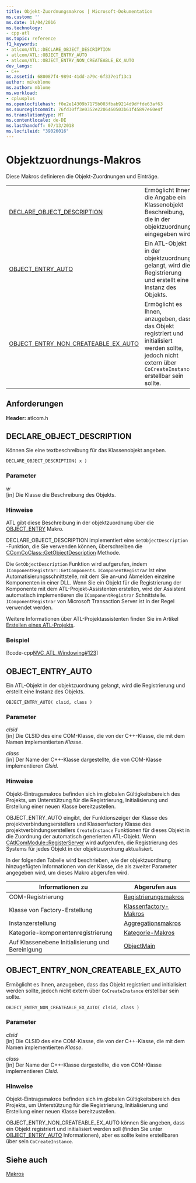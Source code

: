 ```yaml
---
title: Objekt-Zuordnungsmakros | Microsoft-Dokumentation
ms.custom: ''
ms.date: 11/04/2016
ms.technology:
- cpp-atl
ms.topic: reference
f1_keywords:
- atlcom/ATL::DECLARE_OBJECT_DESCRIPTION
- atlcom/ATL::OBJECT_ENTRY_AUTO
- atlcom/ATL::OBJECT_ENTRY_NON_CREATEABLE_EX_AUTO
dev_langs:
- C++
ms.assetid: 680087f4-9894-41dd-a79c-6f337e1f13c1
author: mikeblome
ms.author: mblome
ms.workload:
- cplusplus
ms.openlocfilehash: f0e2e14309b7175b003fbab9214d9dffde63af63
ms.sourcegitcommit: 76fd30ff3e0352e2206460503b61f45897e60e4f
ms.translationtype: MT
ms.contentlocale: de-DE
ms.lasthandoff: 07/13/2018
ms.locfileid: "39026016"
---
```

# <a name="object-map-macros"></a>Objektzuordnungs-Makros
Diese Makros definieren die Objekt-Zuordnungen und Einträge.  
  
|||  
|-|-|  
|[DECLARE_OBJECT_DESCRIPTION](#declare_object_description)|Ermöglicht Ihnen die Angabe ein Klassenobjekt Beschreibung, die in der objektzuordnung eingegeben wird.|  
|[OBJECT_ENTRY_AUTO](#object_entry_auto)|Ein ATL-Objekt in der objektzuordnung gelangt, wird die Registrierung und erstellt eine Instanz des Objekts.|  
|[OBJECT_ENTRY_NON_CREATEABLE_EX_AUTO](#object_entry_non_createable_ex_auto)|Ermöglicht es Ihnen, anzugeben, dass das Objekt registriert und initialisiert werden sollte, jedoch nicht extern über `CoCreateInstance` erstellbar sein sollte.|  

## <a name="requirements"></a>Anforderungen  
 **Header:** atlcom.h  
   
##  <a name="declare_object_description"></a>  DECLARE_OBJECT_DESCRIPTION  
 Können Sie eine textbeschreibung für das Klassenobjekt angeben.  
  
```
DECLARE_OBJECT_DESCRIPTION( x )
```  
  
### <a name="parameters"></a>Parameter  
 *w*  
 [in] Die Klasse die Beschreibung des Objekts.  
  
### <a name="remarks"></a>Hinweise  
 ATL gibt diese Beschreibung in der objektzuordnung über die [OBJECT_ENTRY](http://msdn.microsoft.com/abd10ee2-54f0-4f94-9ec2-ddf8f4c8c8cd) Makro.  
  
 DECLARE_OBJECT_DESCRIPTION implementiert eine `GetObjectDescription` -Funktion, die Sie verwenden können, überschreiben die [CComCoClass::GetObjectDescription](ccomcoclass-class.md#getobjectdescription) Methode.  

  
 Die `GetObjectDescription` Funktion wird aufgerufen, indem `IComponentRegistrar::GetComponents`. `IComponentRegistrar` ist eine Automatisierungsschnittstelle, mit dem Sie an-und Abmelden einzelne Komponenten in einer DLL. Wenn Sie ein Objekt für die Registrierung der Komponente mit dem ATL-Projekt-Assistenten erstellen, wird der Assistent automatisch implementieren die `IComponentRegistrar` Schnittstelle. `IComponentRegistrar` von Microsoft Transaction Server ist in der Regel verwendet werden.  
  
 Weitere Informationen über ATL-Projektassistenten finden Sie im Artikel [Erstellen eines ATL-Projekts](../../atl/reference/creating-an-atl-project.md).  
  
### <a name="example"></a>Beispiel  
 [!code-cpp[NVC_ATL_Windowing#123](../../atl/codesnippet/cpp/object-map-macros_1.h)]  
  
##  <a name="object_entry_auto"></a>  OBJECT_ENTRY_AUTO  
 Ein ATL-Objekt in der objektzuordnung gelangt, wird die Registrierung und erstellt eine Instanz des Objekts.  
  
```
OBJECT_ENTRY_AUTO( clsid, class )
```  
  
### <a name="parameters"></a>Parameter  
 *clsid*  
 [in] Die CLSID des eine COM-Klasse, die von der C++-Klasse, die mit dem Namen implementierten *Klasse*.  
  
 *class*  
 [in] Der Name der C++-Klasse dargestellte, die von COM-Klasse implementieren *Clsid*.  
  
### <a name="remarks"></a>Hinweise  
 Objekt-Eintragsmakros befinden sich im globalen Gültigkeitsbereich des Projekts, um Unterstützung für die Registrierung, Initialisierung und Erstellung einer neuen Klasse bereitzustellen.  
  
 OBJECT_ENTRY_AUTO eingibt, der Funktionszeiger der Klasse des projektverbindungserstellers und Klassenfactory Klasse des projektverbindungserstellers `CreateInstance` Funktionen für dieses Objekt in die Zuordnung der automatisch generierten ATL-Objekt. Wenn [CAtlComModule::RegisterServer](catlcommodule-class.md#registerserver) wird aufgerufen, die Registrierung des Systems für jedes Objekt in der objektzuordnung aktualisiert.  

  
 In der folgenden Tabelle wird beschrieben, wie der objektzuordnung hinzugefügten Informationen von der Klasse, die als zweiter Parameter angegeben wird, um dieses Makro abgerufen wird.  
  
|Informationen zu|Abgerufen aus|  
|---------------------|-------------------|  
|COM-Registrierung|[Registrierungsmakros](../../atl/reference/registry-macros.md)|  
|Klasse von Factory-Erstellung|[Klassenfactory-Makros](../../atl/reference/aggregation-and-class-factory-macros.md)|  
|Instanzerstellung|[Aggregationsmakros](../../atl/reference/aggregation-and-class-factory-macros.md)|  
|Kategorie-komponentenregistrierung|[Kategorie-Makros](../../atl/reference/category-macros.md)|  
|Auf Klassenebene Initialisierung und Bereinigung|[ObjectMain](ccomobjectrootex-class.md#objectmain)|  

  
##  <a name="object_entry_non_createable_ex_auto"></a>  OBJECT_ENTRY_NON_CREATEABLE_EX_AUTO  
 Ermöglicht es Ihnen, anzugeben, dass das Objekt registriert und initialisiert werden sollte, jedoch nicht extern über `CoCreateInstance` erstellbar sein sollte.  
  
```
OBJECT_ENTRY_NON_CREATEABLE_EX_AUTO( clsid, class )
```  
  
### <a name="parameters"></a>Parameter  
 *clsid*  
 [in] Die CLSID des eine COM-Klasse, die von der C++-Klasse, die mit dem Namen implementierten *Klasse*.  
  
 *class*  
 [in] Der Name der C++-Klasse dargestellte, die von COM-Klasse implementieren *Clsid*.  
  
### <a name="remarks"></a>Hinweise  
 Objekt-Eintragsmakros befinden sich im globalen Gültigkeitsbereich des Projekts, um Unterstützung für die Registrierung, Initialisierung und Erstellung einer neuen Klasse bereitzustellen.  
  
 OBJECT_ENTRY_NON_CREATEABLE_EX_AUTO können Sie angeben, dass ein Objekt registriert und initialisiert werden soll (finden Sie unter [OBJECT_ENTRY_AUTO](#object_entry_auto) Informationen), aber es sollte keine erstellbaren über sein `CoCreateInstance`.  
  
## <a name="see-also"></a>Siehe auch  
 [Makros](../../atl/reference/atl-macros.md)

